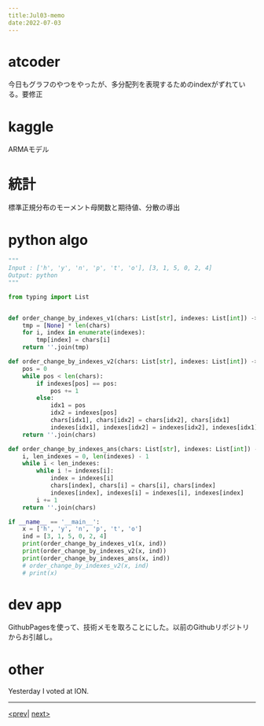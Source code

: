 ```yaml
---
title:Jul03-memo 
date:2022-07-03 
---
```

# atcoder

今日もグラフのやつをやったが、多分配列を表現するためのindexがずれている。要修正

# kaggle

ARMAモデル

# 統計

標準正規分布のモーメント母関数と期待値、分散の導出

# python algo

```python
"""
Input : ['h', 'y', 'n', 'p', 't', 'o'], [3, 1, 5, 0, 2, 4]
Output: python
"""

from typing import List


def order_change_by_indexes_v1(chars: List[str], indexes: List[int]) -> str:
    tmp = [None] * len(chars)
    for i, index in enumerate(indexes):
        tmp[index] = chars[i]
    return ''.join(tmp)

def order_change_by_indexes_v2(chars: List[str], indexes: List[int]) -> str:
    pos = 0
    while pos < len(chars):
        if indexes[pos] == pos:
            pos += 1
        else:
            idx1 = pos
            idx2 = indexes[pos]
            chars[idx1], chars[idx2] = chars[idx2], chars[idx1]
            indexes[idx1], indexes[idx2] = indexes[idx2], indexes[idx1]
    return ''.join(chars)

def order_change_by_indexes_ans(chars: List[str], indexes: List[int]) -> str:
    i, len_indexes = 0, len(indexes) - 1
    while i < len_indexes:
        while i != indexes[i]:
            index = indexes[i]
            chars[index], chars[i] = chars[i], chars[index]
            indexes[index], indexes[i] = indexes[i], indexes[index]
        i += 1
    return ''.join(chars)

if __name__ == '__main__':
    x = ['h', 'y', 'n', 'p', 't', 'o']
    ind = [3, 1, 5, 0, 2, 4]
    print(order_change_by_indexes_v1(x, ind))
    print(order_change_by_indexes_v2(x, ind))
    print(order_change_by_indexes_ans(x, ind))
    # order_change_by_indexes_v2(x, ind)
    # print(x)

```

# dev app
GithubPagesを使って、技術メモを取ろことにした。以前のGithubリポジトリからお引越し。

# other
Yesterday I voted at ION.


***

[<prev](https://idekworks.github.io/TechnicalMemo/2022/07/02/Jul02.html)| [next>](https://idekworks.github.io/TechnicalMemo/2022/07/04/Jul04.html)

